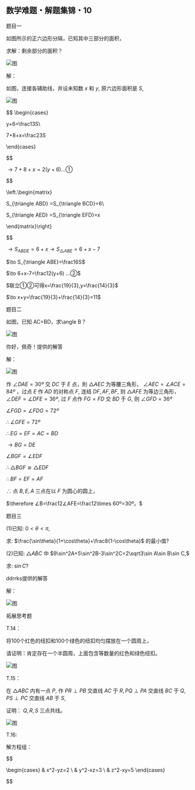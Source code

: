 ## 数学难题・解题集锦・10

题目一

如图所示的正六边形分隔，已知其中三部分的面积，

求解：剩余部分的面积？

![图](/pics/p74-1.png)

解：

如图，连接各辅助线，并设未知数 $x$ 和 $y,$ 原六边形面积是 $S,$

![图](/pics/p74-2.png)

$$
\begin{cases}

 y+6=\frac13S\\

7+8+x=\frac23S

\end{cases}

$$

$\to 7+8+x=2(y+6)   ...①$

$$

\left.\begin{matrix}

S_{\triangle ABD} =S_{\triangle BCD}=6\\

S_{\triangle AED} =S_{\triangle EFD}=x

\end{matrix}\right\}

$$

$\to S_{ABDE}=6+x\to S_{\triangle ABE}=6+x-7$

$\to S_{\triangle ABE}=\frac16S$

$\to 6+x-7=\frac12(y+6) ...②$

$联立①②可得x=\frac{19}{3},y=\frac{14}{3}$

$\to x+y=\frac{19}{3}+\frac{14}{3}=11$

题目二

如图，已知 AC=BD，求\angle B？

![图](/pics/p74-3.png)

你好，佩奇！提供的解答

解：

![图](/pics/p74-4.png)

作 $∠DAE=30º$ 交 $DC$ 于 $E$ 点，則 $△AEC$ 为等腰三角形， $∠AEC=∠ACE=84º$ ，过点 $E$ 作 $AD$ 的对称点 $F,$
连结 $DF,AF,BF,$ 则 $△AFE$ 为等边三角形， $∠DEF=∠DFE=36º,$ 过 $F$ 点作 $FG=FD$ 交 $BD$ 于 $G,$ 
则 $∠GFD=36º$  

$∠FGD=∠FDG=72º$  

$\therefore ∠GFE=72º$

$\therefore EG=EF=AC=BD$

$\to BG=DE$ 

$∠BGF=∠EDF$ 

$\therefore △BGF≌△EDF$  

$\therefore BF=EF=AF$  

$\therefore$ 
点 $B,E,A$ 三点在以 $F$ 为圆心的圆上， 

$\therefore ∠B=\frac12∠AFE=\frac12\times 60º=30º。$

题目三

(1)已知: $0\lt\theta\lt\pi,$ 

求: $\frac{\sin\theta}{1+\cos\theta}+\frac8{1-\cos\theta}$ 的最小值?

(2)已知: $\triangle ABC$ 中 $9\sin^2A+5\sin^2B-3\sin^2C=2\sqrt3\sin A\sin B\sin C,$

求: $\sin C?$

ddrrks提供的解答

解：

![图](/pics/p74-5.png)

拓展思考题

T.14：

将100个红色的纽扣和100个绿色的纽扣均匀摆放在一个圆周上，

请证明：肯定存在一个半圆周，上面包含等数量的红色和绿色纽扣。

![图](/pics/p74-6.png)

T.15：

在 $\triangle ABC$ 内有一点 $P,$ 作 $PR\perp PB$ 交直线 $AC$ 于 $R,PQ\perp PA$ 交直线 $BC$ 于 $Q,PS\perp PC$ 交直线 $AB$ 于 $S,$

证明： $Q,R,S$ 三点共线。

![图](/pics/p74-7.png)

T.16:

解方程组：

$$

\begin{cases}
  & x^2-yz=2 \\
  & y^2-xz=3 \\
  & z^2-xy=5
\end{cases}

$$
